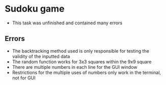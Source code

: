 # Sudoku game
- This task was unfinished and contained many errors
## Errors
- The backtracking method used is only responsible for testing the validity of the inputted data
- The random function works for 3x3 squares within the 9x9 square
- There are multiple numbers in each line for the GUI window
- Restrictions for the multiple uses of numbers only work in the terminal, not for GUI
